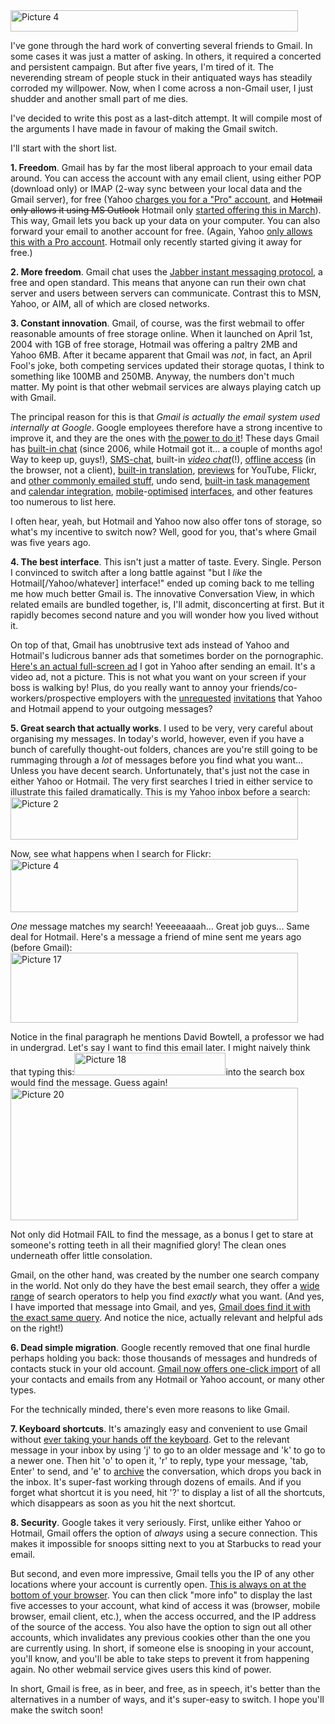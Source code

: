 <!--
.. title: Gmail: some reasons to switch
.. slug: gmail-some-reasons-to-switch
.. date: 2009-06-12 03:03:48
.. tags: chat,email,gmail,google,hotmail,search,yahoo
.. category: 
.. link: 
.. description: 
.. type: text
.. has_math: no
.. status: published
.. wp-status: publish
-->

<html><body><a href="http://ilovesymposia.files.wordpress.com/2009/06/picture-41.png"><img class="aligncenter size-full wp-image-111" title="Picture 4" src="http://ilovesymposia.files.wordpress.com/2009/06/picture-41.png" alt="Picture 4" width="460" height="34"></a>

I've gone through the hard work of converting several friends to Gmail. In some cases it was just a matter of asking. In others, it required a concerted and persistent campaign. But after five years, I'm tired of it. The neverending stream of people stuck in their antiquated ways has steadily corroded my willpower. Now, when I come across a non-Gmail user, I just shudder and another small part of me dies.

I've decided to write this post as a last-ditch attempt. It will compile most of the arguments I have made in favour of making the Gmail switch.

I'll start with the short list.

<strong>1. Freedom</strong>. Gmail has by far the most liberal approach to your email data around. You can access the account with any email client, using either POP (download only) or IMAP (2-way sync between your local data and the Gmail server), for free (Yahoo <a href="http://ilovesymposia.files.wordpress.com/2009/06/picture-1.png">charges you for a "Pro" account</a>, and <span style="text-decoration:line-through;">Hotmail only allows it using MS Outlook</span> Hotmail only <a href="http://www.liveside.net/main/archive/2009/03/13/pop3-technology-has-now-rolled-out-to-hotmail-customers-worldwide.aspx">started offering this in March</a>). This way, Gmail lets you back up your data on your computer. You can also forward your email to another account for free. (Again, Yahoo <a href="http://ilovesymposia.files.wordpress.com/2009/06/picture-1.png">only allows this with a Pro account</a>. Hotmail only recently started giving it away for free.)

<!-- TEASER_END -->

<strong>2. More freedom</strong>. Gmail chat uses the <a href="http://en.wikipedia.org/wiki/Jabber">Jabber instant messaging protocol</a>, a free and open standard. This means that anyone can run their own chat server and users between servers can communicate. Contrast this to MSN, Yahoo, or AIM, all of which are closed networks.

<strong>3. Constant innovation</strong>. Gmail, of course, was the first webmail to offer reasonable amounts of free storage online. When it launched on April 1st, 2004 with 1GB of free storage, Hotmail was offering a paltry 2MB and Yahoo 6MB. After it became apparent that Gmail was <em>not</em>, in fact, an April Fool's joke, both competing services updated their storage quotas, I think to something like 100MB and 250MB. Anyway, the numbers don't much matter. My point is that other webmail services are always playing catch up with Gmail.

The principal reason for this is that <em>Gmail is actually the email system used internally at Google</em>. Google employees therefore have a strong incentive to improve it, and they are the ones with <a href="http://gmailblog.blogspot.com/2008/06/introducing-gmail-labs.html">the power to do it</a>! These days Gmail has <a href="http://googleblog.blogspot.com/2006/02/chat-email-crazy-delicious.html">built-in chat</a> (since 2006, while Hotmail got it... a couple of months ago! Way to keep up, guys!), <a href="http://gmailblog.blogspot.com/2008/10/almost-new-in-labs-sms-text-messaging.html">SMS-chat</a>, built-in <em><a href="http://gmailblog.blogspot.com/2008/11/say-hello-to-gmail-voice-and-video-chat.html">video chat</a></em>(!), <a href="http://gmailblog.blogspot.com/2009/01/new-in-labs-offline-gmail.html">offline access</a> (in the browser, not a client), <a href="http://gmailblog.blogspot.com/2009/05/new-in-labs-automatic-message.html">built-in translation</a>, <a href="http://gmailblog.blogspot.com/2009/03/new-in-labs-youtube-picasa-flickr-and.html">previews</a> for YouTube, Flickr, and <a href="http://gmailblog.blogspot.com/2009/04/powerpoint-and-tiff-file-viewing.html">other commonly emailed stuff</a>, undo send, <a href="http://gmailblog.blogspot.com/2009/02/tasks-paper-vs-iphone.html">built-in task management</a> and <a href="http://gmailblog.blogspot.com/2009/05/tasks-now-in-calendar-too.html">calendar integration</a>, <a href="http://gmailblog.blogspot.com/2008/10/gmail-for-mobile-faster-smoother-and.html">mobile</a>-<a href="http://gmailblog.blogspot.com/2008/01/new-gmail-for-iphone.html">optimised</a> <a href="http://gmailblog.blogspot.com/2008/10/sneak-peek-at-gmail-on-android.html">interfaces</a>, and other features too numerous to list here.

I often hear, yeah, but Hotmail and Yahoo now also offer tons of storage, so what's my incentive to switch now? Well, good for you, that's where Gmail was five years ago.
<strong> </strong>

<strong>4. The best interface</strong>. This isn't just a matter of taste. Every. Single. Person I convinced to switch after a long battle against "but I <em>like</em> the Hotmail[/Yahoo/whatever] interface!" ended up coming back to me telling me how much better Gmail is. The innovative Conversation View, in which related emails are bundled together, is, I'll admit, disconcerting at first. But it rapidly becomes second nature and you will wonder how you lived without it.

On top of that, Gmail has unobtrusive text ads instead of Yahoo and Hotmail's ludicrous banner ads that sometimes border on the pornographic. <a href="http://ilovesymposia.files.wordpress.com/2009/06/picture-14.png">Here's an actual full-screen ad</a> I got in Yahoo after sending an email. It's a video ad, not a picture. This is not what you want on your screen if your boss is walking by! Plus, do you really want to annoy your friends/co-workers/prospective employers with the <a href="http://ilovesymposia.files.wordpress.com/2009/06/picture-2.png">unrequested</a> <a href="http://ilovesymposia.files.wordpress.com/2009/06/hotmail-signature.png">invitations</a> that Yahoo and Hotmail append to your outgoing messages?
<strong></strong>

<strong>5. Great search that actually works</strong>. I used to be very, very careful about organising my messages. In today's world, however, even if you have a bunch of carefully thought-out folders, chances are you're still going to be rummaging through a <em>lot</em> of messages before you find what you want... Unless you have decent search. Unfortunately, that's just not the case in either Yahoo or Hotmail. The very first searches I tried in either service to illustrate this failed dramatically. This is my Yahoo inbox before a search:<a href="http://ilovesymposia.files.wordpress.com/2009/06/picture-21.png"><img class="aligncenter size-full wp-image-88" title="Picture 2" src="http://ilovesymposia.files.wordpress.com/2009/06/picture-21.png" alt="Picture 2" width="460" height="68"></a>

Now, see what happens when I search for Flickr:<a href="http://ilovesymposia.files.wordpress.com/2009/06/picture-4.png"><img class="aligncenter size-full wp-image-89" title="Picture 4" src="http://ilovesymposia.files.wordpress.com/2009/06/picture-4.png" alt="Picture 4" width="460" height="85"></a><em></em>

<em>One</em> message matches my search! Yeeeeaaaah... Great job guys... Same deal for Hotmail. Here's a message a friend of mine sent me years ago (before Gmail):<a href="http://ilovesymposia.files.wordpress.com/2009/06/picture-17.png"><img class="aligncenter size-full wp-image-90" title="Picture 17" src="http://ilovesymposia.files.wordpress.com/2009/06/picture-17.png" alt="Picture 17" width="460" height="112"></a>

Notice in the final paragraph he mentions David Bowtell, a professor we had in undergrad. Let's say I want to find this email later. I might naively think that typing this:<a href="http://ilovesymposia.files.wordpress.com/2009/06/picture-18.png"><img class="aligncenter size-full wp-image-91" title="Picture 18" src="http://ilovesymposia.files.wordpress.com/2009/06/picture-18.png" alt="Picture 18" width="242" height="36"></a>into the search box would find the message. Guess again! <a href="http://ilovesymposia.files.wordpress.com/2009/06/picture-20.png"><img class="aligncenter size-full wp-image-92" title="Picture 20" src="http://ilovesymposia.files.wordpress.com/2009/06/picture-20.png" alt="Picture 20" width="460" height="212"></a>

Not only did Hotmail FAIL to find the message, as a bonus I get to stare at someone's rotting teeth in all their magnified glory! The clean ones underneath offer little consolation.

Gmail, on the other hand, was created by the number one search company in the world. Not only do they have the best email search, they offer a <a href="http://gmailblog.blogspot.com/2009/06/tip-slice-and-dice-your-mail-with.html">wide</a> <a href="http://gmailblog.blogspot.com/2008/05/how-to-find-any-email-with-gmail-search.html">range</a> of search operators to help you find <em>exactly</em> what you want. (And yes, I have imported that message into Gmail, and yes, <a href="http://ilovesymposia.files.wordpress.com/2009/06/picture-22.png">Gmail does find it with the exact same query</a>. And notice the nice, actually relevant and helpful ads on the right!)
<strong></strong>

<strong>6. Dead simple migration</strong>. Google recently removed that one final hurdle perhaps holding you back: those thousands of messages and hundreds of contacts stuck in your old account. <a href="http://gmailblog.blogspot.com/2009/05/import-your-mail-and-contacts-from.html">Gmail now offers one-click import</a> of all your contacts and emails from any Hotmail or Yahoo account, or many other types.

For the technically minded, there's even more reasons to like Gmail.

<strong>7. Keyboard shortcuts</strong>. It's amazingly easy and convenient to use Gmail without <a href="http://gmailblog.blogspot.com/2008/10/tip-read-your-mail-without-touching.html">ever taking your hands off the keyboard</a>. Get to the relevant message in your inbox by using 'j' to go to an older message and 'k' to go to a newer one. Then hit 'o' to open it, 'r' to reply, type your message, 'tab, Enter' to send, and 'e' to <a href="http://gmailblog.blogspot.com/2008/04/9-reasons-to-archive.html">archive</a> the conversation, which drops you back in the inbox. It's super-fast working through dozens of emails. And if you forget what shortcut it is you need, hit '?' to display a list of all the shortcuts, which disappears as soon as you hit the next shortcut.
<strong></strong>

<strong>8. Security</strong>. Google takes it very seriously. First, unlike either Yahoo or Hotmail, Gmail offers the option of <em>always</em> using a secure connection. This makes it impossible for snoops sitting next to you at Starbucks to read your email.

But second, and even more impressive, Gmail tells you the IP of any other locations where your account is currently open. <a href="http://gmailblog.blogspot.com/2008/07/remote-sign-out-and-info-to-help-you.html">This is always on at the bottom of your browser</a>. You can then click "more info" to display the last five accesses to your account, what kind of access it was (browser, mobile browser, email client, etc.), when the access occurred, and the IP address of the source of the access. You also have the option to sign out all other accounts, which invalidates any previous cookies other than the one you are currently using. In short, if someone else is snooping in your account, you'll know, and you'll be able to take steps to prevent it from happening again. No other webmail service gives users this kind of power.

In short, Gmail is free, as in beer, and free, as in speech, it's better than the alternatives in a number of ways, and it's super-easy to switch. I hope you'll make the switch soon!</body></html>
